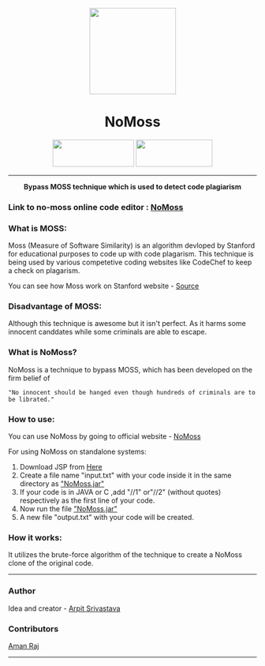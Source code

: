 <a href="https://no-moss.herokuapp.com/"><p align="center"><img src="https://image.flaticon.com/icons/svg/1487/1487356.svg" align="center" width="175"></p></a>
<h1 align="center">NoMoss</h1>

<p align="center">
  <img width="165" height="55" src="https://forthebadge.com/images/badges/made-with-java.svg">
  <img width="155" height="55" src="https://forthebadge.com/images/badges/built-with-love.svg">
</p>
<hr>
<p align="center">
  <b>Bypass MOSS technique which is used to detect code plagiarism</b>
</p>

### Link to no-moss online code editor : [NoMoss](https://no-moss.herokuapp.com/)
### What is MOSS:
Moss (Measure of Software Similarity) is an algorithm devloped by Stanford for educational purposes to code up with 
code  plagarism. This technique is being used by various competetive coding websites like CodeChef to keep a check on
plagarism.

You can see how Moss work on Stanford website - [Source](http://theory.stanford.edu/~aiken/publications/papers/sigmod03.pdf)

### Disadvantage of MOSS:
Although this technique is awesome but it isn't perfect. As it harms some innocent canddates while some criminals are able to escape.

### What is NoMoss?
NoMoss is a technique to bypass MOSS, which has been developed on the firm belief of

```
"No innocent should be hanged even though hundreds of criminals are to be librated."
```

### How to use:

You can use NoMoss by going to official website - [NoMoss](https://no-moss.herokuapp.com/)

For using NoMoss on standalone systems:

1) Download JSP from [Here](https://www.java.com/en/download/win10.jsp)
2) Create a file name "input.txt" with your code inside it in the same directory as ["NoMoss.jar"](https://github.com/fuzious/NoMoss/blob/master/NoMoss.jar)
3) If your code is in JAVA or C ,add "//1" or"//2" (without quotes) respectively as the first line of your code.
4) Now run the file ["NoMoss.jar"](https://github.com/fuzious/NoMoss/blob/master/NoMoss.jar)
5) A new file "output.txt" with your code will be created.

### How it works:
It utilizes the brute-force algorithm of the technique to create a NoMoss clone of the original code.

---

### Author
Idea and creator - [Arpit Srivastava](https://github.com/fuzious)

### Contributors
[Aman Raj](https://github.com/amanraj1608)

---
